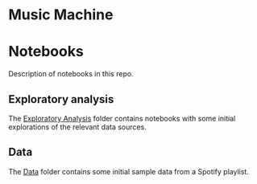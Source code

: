 # Music Machine
### 
  

# Notebooks
Description of notebooks in this repo.

## Exploratory analysis
The [Exploratory Analysis](https://github.com/stasianik/music-machine/tree/master/exploratory_analysis) folder contains notebooks with some initial explorations of the relevant data sources. 

## Data
The [Data](https://github.com/stasianik/music-machine/tree/master/data) folder contains some initial sample data from a Spotify playlist. 
